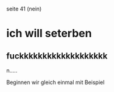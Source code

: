 seite 41 (nein)

# ich will seterben

## fuckkkkkkkkkkkkkkkkkkk

n.....

Beginnen wir gleich einmal mit Beispiel